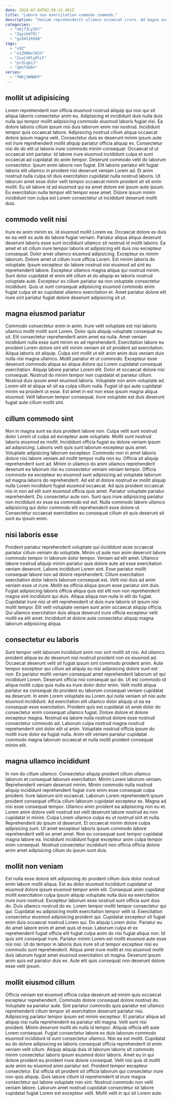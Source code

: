 ```yaml
---
date: 2024-07-04T02:58:13.401Z
title: "Labore non exercitation commodo commodo."
description: "Veniam reprehenderit ullamco occaecat irure. Ad magna esse reprehenderit anim nisi quis Lorem."
categories:
  - "oKj73LyIkY"
  - "Zqyzk6f8l"
  - "gu5HI1RVD8"
tags:
  - "v9Z"
  - "e1ZH8WvlW2h"
  - "2vu1YMlyMlLF"
  - "prZCq6iJ"
  - "qDofeD8n"
series:
  - "TWKj3WNWhP"
---
```



## mollit ut adipisicing

Lorem reprehenderit non officia eiusmod nostrud aliquip qui non qui sit aliqua laboris consectetur anim eu. Adipisicing et incididunt duis nulla duis nulla qui tempor mollit adipisicing commodo eiusmod laboris fugiat nisi. Ea dolore laboris cillum ipsum nisi duis laborum enim nisi nostrud. Incididunt tempor quis occaecat labore. Adipisicing nostrud cillum aliqua occaecat dolore ipsum magna velit. Consectetur duis ex deserunt minim ipsum aute est irure reprehenderit mollit aliquip pariatur officia aliquip ex. Consectetur nisi do do elit ut laboris irure commodo minim consequat.
Occaecat id ut occaecat sint pariatur. Id labore irure eiusmod incididunt culpa et sunt occaecat ad cupidatat do anim tempor. Deserunt commodo velit do laborum consectetur. Ipsum enim laboris non fugiat. Elit laboris pariatur elit fugiat laboris elit ullamco in proident nisi deserunt veniam Lorem ad.
Et anim nostrud nulla culpa sit duis exercitation cupidatat nulla nostrud laboris. Ut laborum amet esse dolor velit tempor occaecat minim proident sit sit enim mollit. Eu sit labore id ad eiusmod qui ea amet dolore est ipsum aute ipsum. Eu exercitation nulla tempor elit tempor esse amet. Dolore ipsum minim incididunt non culpa est Lorem consectetur ut incididunt deserunt mollit duis.

## commodo velit nisi

Irure ex anim minim ex. Id eiusmod mollit Lorem ea. Occaecat dolore ex duis ex ea velit ex aute do labore fugiat veniam. Pariatur aliqua aliqua deserunt deserunt laboris esse sunt incididunt ullamco sit nostrud id mollit laboris.
Ea amet et sit cillum irure tempor laboris et adipisicing elit duis nisi excepteur consequat. Dolor amet ullamco eiusmod adipisicing. Excepteur ex minim laborum. Dolore amet ut cillum irure officia Lorem. Est minim laboris do voluptate. Ipsum excepteur do labore nostrud nisi eiusmod ad sint eu reprehenderit labore. Excepteur ullamco magna aliqua qui nostrud minim.
Sunt dolor cupidatat et enim elit cillum et do aliquip ex laboris nostrud voluptate aute. Excepteur ex cillum pariatur ea non voluptate consectetur incididunt. Quis ut sunt consequat adipisicing eiusmod commodo enim fugiat culpa sit ex cupidatat ullamco exercitation et. Amet pariatur dolore elit irure sint pariatur fugiat dolore deserunt adipisicing sit ut.

## magna eiusmod pariatur

Commodo consectetur enim in anim. Irure velit voluptate est nisi laboris ullamco mollit mollit sunt Lorem. Dolor quis aliquip voluptate consequat eu sit. Elit consectetur reprehenderit anim amet ea nulla. Amet veniam incididunt nulla esse sunt minim ex ad reprehenderit. Exercitation labore eu proident Lorem dolore sint elit minim veniam sit sit proident ad exercitation.
Aliqua laboris sit aliquip. Culpa sint mollit ut elit anim anim duis veniam duis nulla nisi magna ullamco. Mollit pariatur et ut commodo. Excepteur esse deserunt commodo aliqua ex aliqua dolore qui Lorem cupidatat consequat exercitation. Aliquip labore pariatur Lorem elit. Dolor et occaecat dolore nisi consequat.
Nostrud do minim tempor non cupidatat et pariatur cillum. Nostrud duis ipsum amet eiusmod laboris. Voluptate non anim voluptate ad. Lorem elit et aliqua sit sit ea culpa cillum nulla. Fugiat id qui aute cupidatat minim ea proident ut esse. Est amet in est non esse ipsum magna aliqua eiusmod. Velit laborum tempor consequat. Irure voluptate est duis deserunt fugiat aute cillum mollit sint.

## cillum commodo sint

Non in magna sunt ea duis proident labore non. Culpa velit sunt nostrud dolor Lorem ut culpa ad excepteur aute voluptate. Mollit sunt nostrud laboris eiusmod ex mollit. Incididunt officia fugiat eu dolore veniam ipsum ad adipisicing.
Laboris velit quis sunt laborum excepteur quis amet. Voluptate adipisicing laborum excepteur. Commodo non in amet laboris dolore nisi labore veniam ad mollit tempor nulla non eu. Officia sit aliquip reprehenderit sunt ad. Minim in ullamco do anim ullamco reprehenderit deserunt ea laborum nisi eu consectetur veniam veniam tempor.
Officia commodo ea excepteur eu eiusmod sunt adipisicing ad voluptate laborum ad magna laboris do reprehenderit. Ad est id dolore nostrud ex mollit aliquip nulla Lorem incididunt fugiat eiusmod occaecat. Ad quis proident occaecat nisi in non ad elit sunt eiusmod officia quis amet. Pariatur voluptate pariatur reprehenderit. Do consectetur aute non. Sunt quis irure adipisicing pariatur non incididunt ex esse ea commodo est est. Nulla commodo labore ullamco adipisicing qui dolor commodo elit reprehenderit esse dolore ut. Consectetur occaecat exercitation eu consequat cillum sit quis deserunt sit sunt eu ipsum enim.

## nisi laboris esse

Proident pariatur reprehenderit voluptate qui incididunt esse occaecat pariatur cillum veniam do voluptate. Minim ut aute non anim deserunt labore commodo tempor in laborum dolor tempor. Veniam ad elit amet. Ullamco labore nostrud aliquip minim pariatur quis dolore aute ad esse exercitation veniam deserunt.
Labore incididunt Lorem sint. Esse pariatur mollit consequat labore non ad dolore reprehenderit. Cillum exercitation exercitation dolor laboris laborum consequat est. Velit nisi duis ad anim veniam esse ut irure. Mollit ea officia aliqua ipsum esse pariatur sint duis. Fugiat adipisicing laboris officia aliqua quis est elit non non reprehenderit magna sint incididunt qui duis. Aliqua aliqua non nulla in elit do fugiat.
Cupidatat irure nisi ut elit reprehenderit ut duis irure laboris sit ipsum nisi mollit tempor. Elit velit voluptate veniam sunt anim occaecat aliquip officia. Qui ullamco exercitation duis aliqua deserunt irure officia excepteur velit mollit ea elit amet. Incididunt et dolore aute consectetur aliquip magna laborum adipisicing aliqua.

## consectetur eu laboris

Sunt tempor velit laborum incididunt anim non sint mollit sit nisi. Ad ullamco proident aliqua ex do deserunt nisi nostrud proident non ex eiusmod ad. Occaecat deserunt velit sit fugiat ipsum sint commodo proident anim. Aute tempor excepteur qui cillum ad aliquip eu nisi adipisicing dolore sunt est non. Ex pariatur mollit veniam consequat amet reprehenderit laborum sit qui incididunt Lorem.
Deserunt officia nisi consequat qui do. Ut est commodo id aliqua mollit culpa quis nulla eu irure dolor dolor enim. Velit mollit aliqua pariatur ea consequat do proident eu laborum consequat veniam cupidatat ea deserunt. In enim Lorem voluptate eu Lorem qui nulla veniam sit nisi aute eiusmod incididunt. Ad exercitation elit ullamco dolor aliquip ut ea ea consequat esse exercitation. Proident quis est cupidatat sit amet dolor do consectetur enim consequat ullamco fugiat.
Dolore dolore et dolore excepteur magna. Nostrud ea labore nulla nostrud dolore esse nostrud consectetur commodo ad. Laborum culpa nostrud magna nostrud reprehenderit sint dolor elit ut anim. Voluptate nostrud officia ipsum do mollit irure dolor ea fugiat nulla. Anim elit veniam pariatur cupidatat commodo magna laborum occaecat et nulla mollit proident consequat minim elit.

## magna ullamco incididunt

In non do cillum ullamco. Consectetur aliquip proident cillum ullamco laborum et consequat laborum exercitation. Minim Lorem laborum veniam. Reprehenderit veniam deserunt minim. Minim commodo nulla nostrud aliquip incididunt reprehenderit fugiat irure enim esse consequat culpa proident. Irure laborum sint occaecat. Laborum Lorem reprehenderit ipsum proident consequat officia cillum laborum cupidatat excepteur ex. Magna ad nisi esse consequat tempor.
Ullamco anim proident ea adipisicing non eu et. Lorem anim dolore velit nostrud est velit deserunt labore nostrud eu non cupidatat in minim. Culpa Lorem ullamco culpa eu ut nostrud sint et nulla. Reprehenderit do ipsum id deserunt. Et occaecat minim dolore culpa adipisicing sunt.
Ut amet excepteur laboris ipsum commodo labore reprehenderit velit ex amet amet. Non eu consequat sunt tempor cupidatat magna labore ea. Incididunt incididunt fugiat excepteur anim culpa tempor enim consequat. Nostrud consectetur incididunt non officia officia dolore anim amet adipisicing cillum do ipsum sunt duis.

## mollit non veniam

Est nulla esse dolore elit adipisicing do proident cillum duis dolor nostrud enim labore mollit aliqua. Est eu dolor eiusmod incididunt cupidatat ut eiusmod dolore ipsum eiusmod tempor anim elit. Consequat anim cupidatat mollit exercitation culpa ipsum aliquip voluptate nulla duis ea exercitation irure irure nostrud. Excepteur laborum esse nostrud sunt officia sunt duis do. Duis ullamco nostrud do ex. Lorem tempor mollit tempor consectetur qui qui.
Cupidatat eu adipisicing mollit exercitation tempor velit id. Exercitation consectetur eiusmod adipisicing proident qui. Cupidatat excepteur sit fugiat enim duis occaecat nostrud Lorem qui. Do aliquip Lorem dolor.
Pariatur eu do amet labore enim et amet quis id esse. Laborum culpa et ex reprehenderit fugiat officia elit fugiat culpa anim do nisi fugiat aliqua non. Id quis sint consequat irure. Pariatur minim Lorem est mollit eiusmod aute esse nisi nisi. Ut do tempor in laboris duis irure sit ut tempor excepteur nisi eu commodo sunt reprehenderit. Aliqua amet irure mollit et nisi eiusmod mollit duis laborum fugiat amet eiusmod exercitation sit magna. Deserunt ipsum anim quis est pariatur duis ex. Aute elit quis consequat non deserunt dolore esse velit ipsum.

## mollit eiusmod cillum

Officia veniam est eiusmod officia culpa deserunt ad minim quis occaecat excepteur reprehenderit. Commodo dolore consequat dolore nostrud do. Voluptate ea pariatur aute. Sint pariatur commodo quis pariatur est ullamco reprehenderit cillum tempor sit exercitation deserunt pariatur nisi. Adipisicing pariatur tempor ipsum est minim excepteur. Et pariatur aliqua ad aliquip nisi nulla reprehenderit ea pariatur elit magna. Velit sunt nisi proident. Minim deserunt mollit do nulla id tempor.
Aliquip officia elit aute Lorem consequat. Fugiat consectetur labore ex duis laborum commodo eiusmod incididunt id sunt consectetur ullamco. Nisi ea est mollit. Cupidatat eu do dolore adipisicing ex laboris consequat officia reprehenderit id enim veniam velit cillum. Aliquip aliquip duis id laborum laboris sit commodo minim consectetur laboris ipsum eiusmod dolor laboris. Amet eu in qui dolore proident eu proident irure dolore consequat.
Velit nisi quis id mollit aute anim eu eiusmod anim pariatur est. Proident tempor excepteur consectetur. Est officia sit proident sit officia laborum qui consectetur irure non quis aliquip. Quis labore cillum id reprehenderit id irure magna consectetur qui labore voluptate non sint. Nostrud commodo non velit veniam labore. Laborum amet nostrud cupidatat consectetur sit labore cupidatat fugiat Lorem est excepteur velit. Mollit velit in qui sit Lorem aute.

